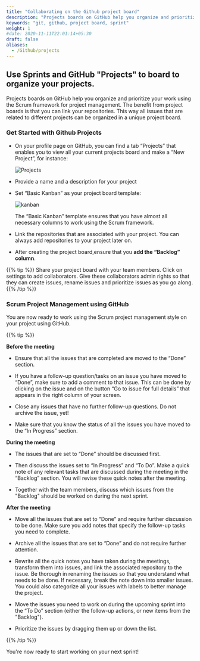 ```yaml
---
title: "Collaborating on the Github project board"
description: "Projects boards on GitHub help you organize and prioritize your work using the Scrum framework for project management."
keywords: "git, github, project board, sprint"
weight: 1
#date: 2020-11-11T22:01:14+05:30
draft: false
aliases:
  - /Github/projects
---
```

## Use Sprints and GitHub "Projects" to board to organize your projects.

Projects boards on GitHub help you organize and prioritize your work using the Scrum framework for project management. The benefit from project boards is that you can link your repositories. This way all issues that are related to different projects can be organized in a unique project board.

### Get Started with Github Projects
- On your profile page on GitHub, you can find a tab “Projects” that enables you to view all your current projects board and make a “New Project”, for instance:

  ![Projects](../projects.png)

- Provide a name and a description for your project

- Set “Basic Kanban” as your project board template:

  ![kanban](../basicKanban.png)

  The “Basic Kanban” template ensures that you have almost all necessary columns to work using the Scrum framework.

- Link the repositories that are associated with your project. You can always add repositories to your project later on.  

- After creating the project board,ensure that you  **add the “Backlog” column**.

{{% tip %}}
 Share your project board with your team members. Click on settings to add collaborators. Give these collaborators admin rights so that they can create issues, rename issues and prioritize issues as you go along.
{{% /tip %}}

### Scrum Project Management using GitHub
You are now ready to work using the Scrum project management style on your project using GitHub.

{{% tip %}}

**Before the meeting**
- Ensure that all the issues that are completed are moved to the “Done” section.

- If you have a follow-up question/tasks on an issue you have moved to “Done”, make sure to add a comment to that issue. This can be done by clicking on the issue and on the button “Go to issue for full details” that appears in the right column of your screen.

- Close any issues that have no further follow-up questions. Do not archive the issue, yet!

 - Make sure that you know the status of all the issues you have moved to the “In Progress” section.

**During the meeting**

  - The issues that are set to “Done” should be discussed first.

  -  Then discuss the issues set to “In Progress” and “To Do”. Make a quick note of any relevant tasks that are discussed during the meeting in the “Backlog” section. You will revise these quick notes after the meeting.

  - Together with the team members, discuss which issues from the "Backlog" should be worked on during the next sprint.

**After the meeting**

  - Move all the issues that are set to “Done” and require further discussion to be done. Make sure you add notes that specify the follow-up tasks you need to complete.

  - Archive all the issues that are set to “Done” and do not require further attention.

  - Rewrite all the quick notes you have taken during the meetings, transform them into issues, and link the associated repository to the issue. Be thorough in renaming the issues so that you understand what needs to be done. If necessary, break the note down into smaller issues. You could also categorize all your issues with labels to better manage the project.

  - Move the issues you need to work on during the upcoming sprint into the “To Do” section (either the follow-up actions, or new items from the "Backlog").

  - Prioritize the issues by dragging them up or down the list.

{{% /tip %}}

You're now ready to start working on your next sprint!
